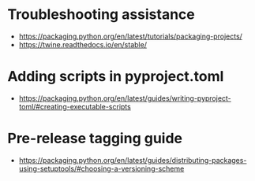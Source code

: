 # Troubleshooting assistance
- https://packaging.python.org/en/latest/tutorials/packaging-projects/
- https://twine.readthedocs.io/en/stable/

# Adding scripts in pyproject.toml
- https://packaging.python.org/en/latest/guides/writing-pyproject-toml/#creating-executable-scripts

# Pre-release tagging guide
- https://packaging.python.org/en/latest/guides/distributing-packages-using-setuptools/#choosing-a-versioning-scheme

